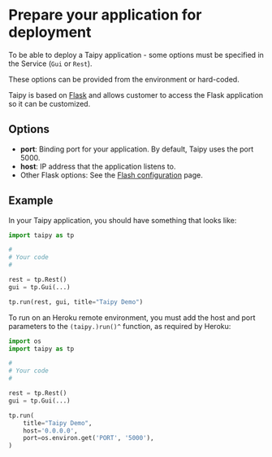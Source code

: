 # Prepare your application for deployment

To be able to deploy a Taipy application - some options must be specified in the Service (`Gui` or `Rest`).

These options can be provided from the environment or hard-coded.

Taipy is based on [Flask](https://flask.palletsprojects.com/) and allows customer to
access the Flask application so it can be customized.

## Options

- **port**: Binding port for your application. By default, Taipy uses the port 5000.
- **host**: IP address that the application listens to.
- Other Flask options: See the [Flash configuration](https://flask.palletsprojects.com/en/2.1.x/config/) page.

## Example

In your Taipy application, you should have something that looks like:
```python
import taipy as tp

#
# Your code
#

rest = tp.Rest()
gui = tp.Gui(...)

tp.run(rest, gui, title="Taipy Demo")
```

To run on an Heroku remote environment, you must add the host and port parameters to
the `(taipy.)run()^` function, as required by Heroku:
```python
import os
import taipy as tp

#
# Your code
#

rest = tp.Rest()
gui = tp.Gui(...)

tp.run(
    title="Taipy Demo",
    host='0.0.0.0',
    port=os.environ.get('PORT', '5000'),
)
```
